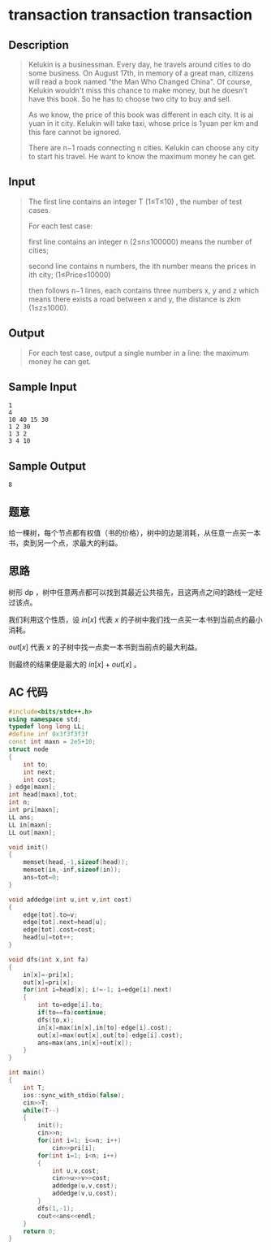 # transaction transaction transaction

## **Description**

> Kelukin is a businessman. Every day, he travels around cities to do some business. On August 17th, in memory of a great man, citizens will read a book named "the Man Who Changed China". Of course, Kelukin wouldn't miss this chance to make money, but he doesn't have this book. So he has to choose two city to buy and sell. 
>
> As we know, the price of this book was different in each city. It is ai yuan in it city. Kelukin will take taxi, whose price is 1yuan per km and this fare cannot be ignored.
>
> There are n−1 roads connecting n cities. Kelukin can choose any city to start his travel. He want to know the maximum money he can get.



## **Input**

> The first line contains an integer T (1≤T≤10) , the number of test cases. 
>
> For each test case:
>
> first line contains an integer n (2≤n≤100000) means the number of cities;
>
> second line contains n numbers, the ith number means the prices in ith city; (1≤Price≤10000) 
>
> then follows n−1 lines, each contains three numbers x, y and z which means there exists a road between x and y, the distance is zkm (1≤z≤1000). 



## **Output**

> For each test case, output a single number in a line: the maximum money he can get.



## **Sample Input**

    1  
    4  
    10 40 15 30  
    1 2 30
    1 3 2
    3 4 10



## **Sample Output**

    8



## **题意**

给一棵树，每个节点都有权值（书的价格），树中的边是消耗，从任意一点买一本书，卖到另一个点，求最大的利益。



## **思路**

树形 dp ，树中任意两点都可以找到其最近公共祖先，且这两点之间的路线一定经过该点。

我们利用这个性质，设 $in[x]$ 代表 $x$ 的子树中我们找一点买一本书到当前点的最小消耗。

$out[x]$ 代表 $x$ 的子树中找一点卖一本书到当前点的最大利益。

则最终的结果便是最大的 $in[x]+out[x]$ 。



## **AC 代码**

```cpp
#include<bits/stdc++.h>
using namespace std;
typedef long long LL;
#define inf 0x3f3f3f3f
const int maxn = 2e5+10;
struct node
{
    int to;
    int next;
    int cost;
} edge[maxn];
int head[maxn],tot;
int n;
int pri[maxn];
LL ans;
LL in[maxn];
LL out[maxn];

void init()
{
    memset(head,-1,sizeof(head));
    memset(in,-inf,sizeof(in));
    ans=tot=0;
}

void addedge(int u,int v,int cost)
{
    edge[tot].to=v;
    edge[tot].next=head[u];
    edge[tot].cost=cost;
    head[u]=tot++;
}

void dfs(int x,int fa)
{
    in[x]=-pri[x];
    out[x]=pri[x];
    for(int i=head[x]; i!=-1; i=edge[i].next)
    {
        int to=edge[i].to;
        if(to==fa)continue;
        dfs(to,x);
        in[x]=max(in[x],in[to]-edge[i].cost);
        out[x]=max(out[x],out[to]-edge[i].cost);
        ans=max(ans,in[x]+out[x]);
    }
}

int main()
{
    int T;
    ios::sync_with_stdio(false);
    cin>>T;
    while(T--)
    {
        init();
        cin>>n;
        for(int i=1; i<=n; i++)
            cin>>pri[i];
        for(int i=1; i<n; i++)
        {
            int u,v,cost;
            cin>>u>>v>>cost;
            addedge(u,v,cost);
            addedge(v,u,cost);
        }
        dfs(1,-1);
        cout<<ans<<endl;
    }
    return 0;
}
```

